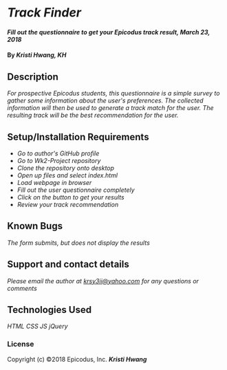 # _Track Finder_

#### _Fill out the questionnaire to get your Epicodus track result, March 23, 2018_

#### By _**Kristi Hwang, KH**_

## Description

_For prospective Epicodus students, this questionnaire is a simple survey to gather some information about the user's preferences.  The collected information will then be used to generate a track match for the user.  The resulting track will be the best recommendation for the user._

## Setup/Installation Requirements

* _Go to author's GitHub profile_
* _Go to Wk2-Project repository_
* _Clone the repository onto desktop_
* _Open up files and select index.html_
* _Load webpage in browser_
* _Fill out the user questionnaire completely_
* _Click on the button to get your results_
* _Review your track recommendation_

## Known Bugs

_The form submits, but does not display the results_

## Support and contact details

_Please email the author at krsy3ii@yahoo.com for any questions or comments_

## Technologies Used

_HTML_
_CSS_
_JS_
_jQuery_

### License

Copyright (c) ©2018 Epicodus, Inc.
**_Kristi Hwang_**
